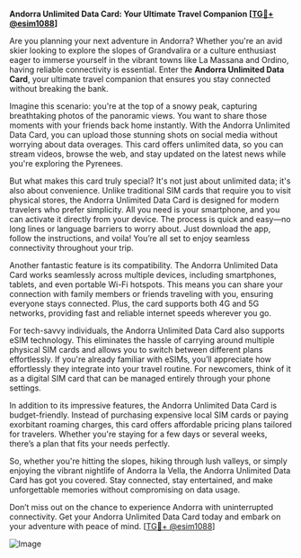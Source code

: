 **Andorra Unlimited Data Card: Your Ultimate Travel Companion [[TG💪+ @esim1088](https://t.me/s/esim1088)]**

Are you planning your next adventure in Andorra? Whether you're an avid skier looking to explore the slopes of Grandvalira or a culture enthusiast eager to immerse yourself in the vibrant towns like La Massana and Ordino, having reliable connectivity is essential. Enter the **Andorra Unlimited Data Card**, your ultimate travel companion that ensures you stay connected without breaking the bank.

Imagine this scenario: you're at the top of a snowy peak, capturing breathtaking photos of the panoramic views. You want to share those moments with your friends back home instantly. With the Andorra Unlimited Data Card, you can upload those stunning shots on social media without worrying about data overages. This card offers unlimited data, so you can stream videos, browse the web, and stay updated on the latest news while you're exploring the Pyrenees.

But what makes this card truly special? It's not just about unlimited data; it's also about convenience. Unlike traditional SIM cards that require you to visit physical stores, the Andorra Unlimited Data Card is designed for modern travelers who prefer simplicity. All you need is your smartphone, and you can activate it directly from your device. The process is quick and easy—no long lines or language barriers to worry about. Just download the app, follow the instructions, and voila! You’re all set to enjoy seamless connectivity throughout your trip.

Another fantastic feature is its compatibility. The Andorra Unlimited Data Card works seamlessly across multiple devices, including smartphones, tablets, and even portable Wi-Fi hotspots. This means you can share your connection with family members or friends traveling with you, ensuring everyone stays connected. Plus, the card supports both 4G and 5G networks, providing fast and reliable internet speeds wherever you go.

For tech-savvy individuals, the Andorra Unlimited Data Card also supports eSIM technology. This eliminates the hassle of carrying around multiple physical SIM cards and allows you to switch between different plans effortlessly. If you're already familiar with eSIMs, you’ll appreciate how effortlessly they integrate into your travel routine. For newcomers, think of it as a digital SIM card that can be managed entirely through your phone settings.

In addition to its impressive features, the Andorra Unlimited Data Card is budget-friendly. Instead of purchasing expensive local SIM cards or paying exorbitant roaming charges, this card offers affordable pricing plans tailored for travelers. Whether you're staying for a few days or several weeks, there’s a plan that fits your needs perfectly.

So, whether you're hitting the slopes, hiking through lush valleys, or simply enjoying the vibrant nightlife of Andorra la Vella, the Andorra Unlimited Data Card has got you covered. Stay connected, stay entertained, and make unforgettable memories without compromising on data usage.

Don’t miss out on the chance to experience Andorra with uninterrupted connectivity. Get your Andorra Unlimited Data Card today and embark on your adventure with peace of mind. [[TG💪+ @esim1088](https://t.me/s/esim1088)]

![Image](https://i.postimg.cc/Y0z9fWf4/image.png)